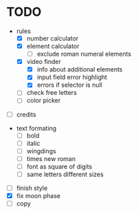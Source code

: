 # TODO
- rules
    - [x] number calculator
    - [x] element calculator
        - [ ] exclude roman numeral elements
    - [x] video finder
        - [x] info about additional elements
        - [x] input field error highlight
        - [x] errors if selector is null
    - [ ] check free letters
    - [ ] color picker
- [ ] credits
- text formating
    - [ ] bold
    - [ ] italic
    - [ ] wingdings
    - [ ] times new roman
    - [ ] font as square of digits
    - [ ] same letters different sizes
- [ ] finish style
- [x] fix moon phase
- [ ] copy